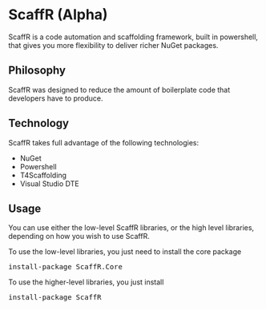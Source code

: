 ScaffR (Alpha)
======

ScaffR is a code automation and scaffolding framework, built in powershell, that gives you more flexibility to deliver richer NuGet packages.

Philosophy
-----
ScaffR was designed to reduce the amount of boilerplate code that developers have to produce. 

Technology
-----
ScaffR takes full advantage of the following technologies:

+ NuGet
+ Powershell
+ T4Scaffolding
+ Visual Studio DTE

Usage
-----
You can use either the low-level ScaffR libraries, or the high level libraries, depending on how you wish to use ScaffR.

To use the low-level libraries, you just need to install the core package

<pre>install-package ScaffR.Core</pre>

To use the higher-level libraries, you just install

<pre>install-package ScaffR</pre>


